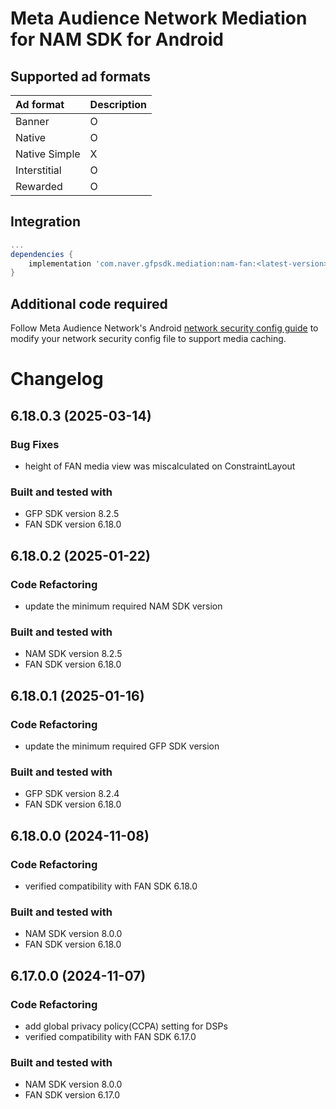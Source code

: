 # Meta Audience Network Mediation for NAM SDK for Android

## Supported ad formats

| Ad format     | Description |
|:--------------|:------------|
| Banner        | O           |
| Native        | O           |
| Native Simple | X           |
| Interstitial  | O           |
| Rewarded      | O           |

## Integration

```gradle
...
dependencies {
    implementation 'com.naver.gfpsdk.mediation:nam-fan:<latest-version>'  
}
```

## Additional code required

Follow Meta Audience Network's Android [network security config guide](https://developers.facebook.com/docs/audience-network/android-network-security-config) to modify your network security config file to support media caching.

# Changelog
## 6.18.0.3 (2025-03-14)
### Bug Fixes
* height of FAN media view was miscalculated on ConstraintLayout

### Built and tested with
- GFP SDK version 8.2.5
- FAN SDK version 6.18.0

## 6.18.0.2 (2025-01-22)
### Code Refactoring
* update the minimum required NAM SDK version

### Built and tested with
- NAM SDK version 8.2.5
- FAN SDK version 6.18.0

## 6.18.0.1 (2025-01-16)
### Code Refactoring
* update the minimum required GFP SDK version

### Built and tested with
- GFP SDK version 8.2.4
- FAN SDK version 6.18.0

## 6.18.0.0 (2024-11-08)

### Code Refactoring

* verified compatibility with FAN SDK 6.18.0 

### Built and tested with
- NAM SDK version 8.0.0
- FAN SDK version 6.18.0

## 6.17.0.0 (2024-11-07)

### Code Refactoring

* add global privacy policy(CCPA) setting for DSPs
* verified compatibility with FAN SDK 6.17.0

### Built and tested with
- NAM SDK version 8.0.0
- FAN SDK version 6.17.0